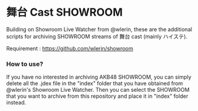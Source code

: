# 舞台 Cast SHOWROOM

Building on Showroom Live Watcher from @wlerin, these are the additional scripts for archiving SHOWROOM streams of 舞台 cast (mainly ハイステ).

Requirement : https://github.com/wlerin/showroom

### How to use?
If you have no interested in archiving AKB48 SHOWROOM, you can simply delete all the .jdex file in the "index" folder that you have obtained from @wlerin's Showroom Live Watcher. Then you can select the SHOWROOM that you want to archive from this repository and place it in "index" folder instead.



    
